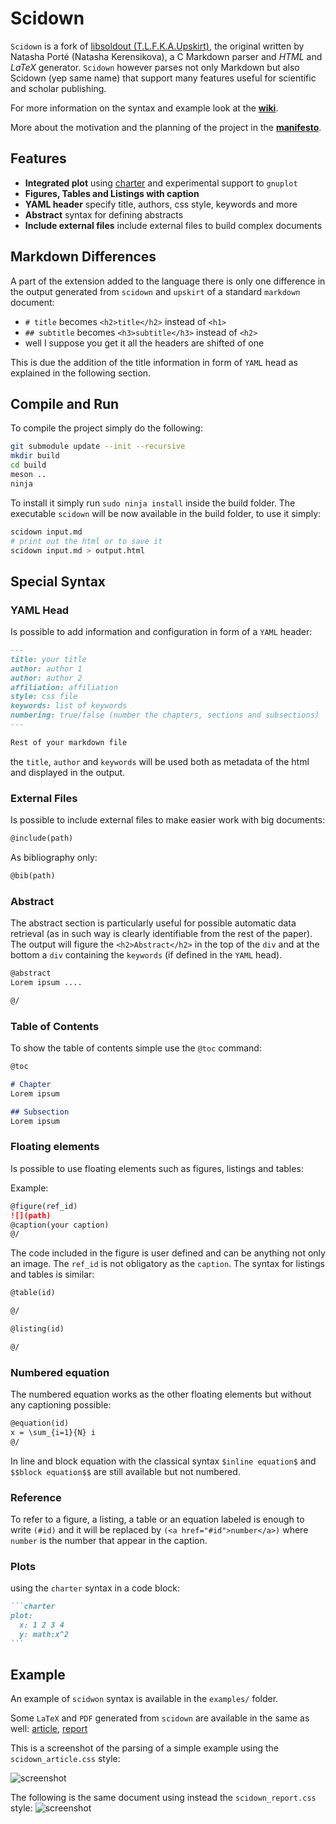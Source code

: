 Scidown
=======

`Scidown` is a fork of [libsoldout (T.L.F.K.A.Upskirt)](http://fossil.instinctive.eu/libsoldout/), the original written by Natasha Porté (Natasha Kerensikova),
a C Markdown parser and *HTML* and *LaTeX* generator. `Scidown` however parses not only Markdown but also Scidown (yep same name) that support many features useful for scientific and scholar publishing.

For more information on the syntax and example look at the **[wiki](https://github.com/Mandarancio/scidown/wiki)**.

More about the motivation and the planning of the project in the **[manifesto](MANIFESTO.md)**.

Features
--------

*	**Integrated plot** using [charter](https://github.com/mandarancio/charter) and experimental support to `gnuplot`
*   **Figures, Tables and Listings with caption**
*   **YAML header** specify title, authors, css style, keywords and more
*   **Abstract** syntax for defining abstracts
*   **Include external files** include external files to build complex documents

Markdown Differences
--------------------
A part of the extension added to the language there is only one difference in the output generated from `scidown` and `upskirt` of a standard `markdown` document:

 * `# title` becomes `<h2>title</h2>` instead of `<h1>`
 * `## subtitle` becomes `<h3>subtitle</h3>` instead of `<h2>`
 * well I suppose you get it all the headers are shifted of one

This is due the addition of the title information in form of `YAML` head as explained in the following section.

Compile and Run
---------------
To compile the project simply do the following:
```bash
git submodule update --init --recursive
mkdir build
cd build
meson ..
ninja
```

To install it simply run ```sudo ninja install``` inside the build folder.
The executable `scidown` will be now available in the build folder, to use it simply:

```bash
scidown input.md
# print out the html or to save it
scidown input.md > output.html
```

Special Syntax
--------------

### YAML Head

Is possible to add information and configuration in form of a `YAML` header:

```markdown
---
title: your title
author: author 1
author: author 2
affiliation: affiliation
style: css file
keywords: list of keywords
numbering: true/false (number the chapters, sections and subsections)
---

Rest of your markdown file
```

the `title`, `author` and `keywords` will be used both as metadata of the html and displayed in the output.

### External Files

Is possible to include external files to make easier work with big documents:

```markdown
@include(path)
```
As bibliography only:

```markdown
@bib(path)
```

### Abstract

The abstract section is particularly useful for possible automatic data retrieval (as in such way is clearly identifiable from the rest of the paper).
The output will figure the `<h2>Abstract</h2>` in the top of the `div` and at the bottom a `div` containing the `keywords` (if defined in the `YAML` head).

```markdown
@abstract
Lorem ipsum ....

@/
```

### Table of Contents

To show the table of contents simple use the `@toc` command:

```markdown
@toc

# Chapter
Lorem ipsum

## Subsection
Lorem ipsum
```

### Floating elements

Is possible to use floating elements such as figures, listings and tables:

Example:
```markdown
@figure(ref_id)
![](path)
@caption(your caption)
@/
```
The code included in the figure is user defined and can be anything not only an image. The `ref_id` is not obligatory as the `caption`.
The syntax for listings and tables is similar:

```markdown
@table(id)

@/

@listing(id)

@/
```

### Numbered equation

The numbered equation works as the other floating elements but without any captioning possible:

```markdown
@equation(id)
x = \sum_{i=1}{N} i
@/
```

In line and block equation with the classical syntax `$inline equation$` and `$$block equation$$` are still available but not numbered.

### Reference
To refer to a figure, a listing, a table or an equation labeled is enough to write `(#id)` and it will be replaced by `(<a href="#id">number</a>)` where `number` is the number that appear in the caption.

### Plots

using the `charter` syntax in a code block:

~~~markdown
```charter
plot:
  x: 1 2 3 4
  y: math:x^2
```
~~~



Example
--------
An example of `scidwon` syntax is available in the ```examples/``` folder.

Some `LaTeX` and `PDF` generated from `scidown` are available in the same as well: [article](https://github.com/Mandarancio/scidown/raw/master/examples/example_article.pdf), [report](https://github.com/Mandarancio/scidown/raw/master/examples/example_report.pdf)

This is a screenshot of the parsing of a simple example using the `scidown_article.css` style:

![screenshot](html_article.png)

The following is the same document using instead the `scidown_report.css` style:
![screenshot](html_report.png)
